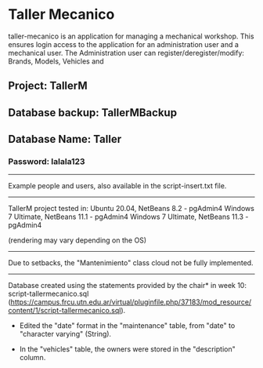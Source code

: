 # Taller Mecanico

taller-mecanico is an application for managing a mechanical workshop. This ensures login access to the application for an administration user and a mechanical user.
The Administration user can register/deregister/modify: Brands, Models, Vehicles and 

## Project: TallerM
## Database backup: TallerMBackup
## Database Name: Taller

### Password: lalala123

-------------------------------------------------- -----------------------------------

Example people and users, also available in the script-insert.txt file.

-------------------------------------------------- -----------------------------------

TallerM project tested in:
Ubuntu 20.04, NetBeans 8.2 - pgAdmin4
Windows 7 Ultimate, NetBeans 11.1 - pgAdmin4
Windows 7 Ultimate, NetBeans 11.3 - pgAdmin4

(rendering may vary depending on the OS)

-------------------------------------------------- -----------------------------------

Due to setbacks, the "Mantenimiento" class cloud not be fully implemented.

-------------------------------------------------- -----------------------------------

Database created using the statements provided by the chair* in week 10: script-tallermecanico.sql
(https://campus.frcu.utn.edu.ar/virtual/pluginfile.php/37183/mod_resource/content/1/script-tallermecanico.sql).

* Edited the "date" format in the "maintenance" table, from "date" to "character varying" (String).

* In the "vehicles" table, the owners were stored in the "description" column.
